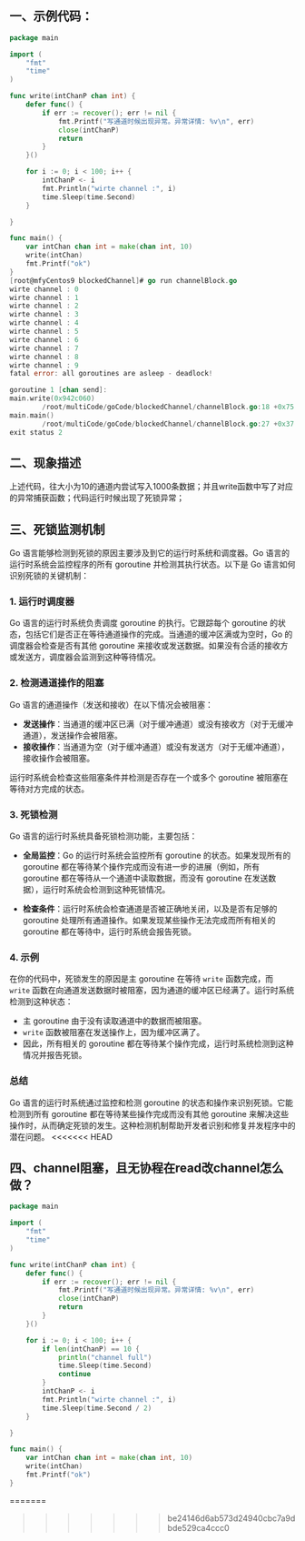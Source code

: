 ## **一、示例代码：**

```go
package main

import (
	"fmt"
	"time"
)

func write(intChanP chan int) {
	defer func() {
		if err := recover(); err != nil {
			fmt.Printf("写通道时候出现异常。异常详情: %v\n", err)
			close(intChanP)
			return
		}
	}()

	for i := 0; i < 100; i++ {
		intChanP <- i
		fmt.Println("wirte channel :", i)
		time.Sleep(time.Second)
	}

}

func main() {
	var intChan chan int = make(chan int, 10)
	write(intChan)
	fmt.Printf("ok")
}
[root@mfyCentos9 blockedChannel]# go run channelBlock.go 
wirte channel : 0
wirte channel : 1
wirte channel : 2
wirte channel : 3
wirte channel : 4
wirte channel : 5
wirte channel : 6
wirte channel : 7
wirte channel : 8
wirte channel : 9
fatal error: all goroutines are asleep - deadlock!

goroutine 1 [chan send]:
main.write(0x942c060)
        /root/multiCode/goCode/blockedChannel/channelBlock.go:18 +0x75
main.main()
        /root/multiCode/goCode/blockedChannel/channelBlock.go:27 +0x37
exit status 2
```

## 二、现象描述

上述代码，往大小为10的通道内尝试写入1000条数据；并且write函数中写了对应的异常捕获函数；代码运行时候出现了死锁异常；

## 三、死锁监测机制

Go 语言能够检测到死锁的原因主要涉及到它的运行时系统和调度器。Go 语言的运行时系统会监控程序的所有 goroutine 并检测其执行状态。以下是 Go 语言如何识别死锁的关键机制：

### 1. **运行时调度器**

Go 语言的运行时系统负责调度 goroutine 的执行。它跟踪每个 goroutine 的状态，包括它们是否正在等待通道操作的完成。当通道的缓冲区满或为空时，Go 的调度器会检查是否有其他 goroutine 来接收或发送数据。如果没有合适的接收方或发送方，调度器会监测到这种等待情况。

### 2. **检测通道操作的阻塞**

Go 语言的通道操作（发送和接收）在以下情况会被阻塞：

- **发送操作**：当通道的缓冲区已满（对于缓冲通道）或没有接收方（对于无缓冲通道），发送操作会被阻塞。
- **接收操作**：当通道为空（对于缓冲通道）或没有发送方（对于无缓冲通道），接收操作会被阻塞。

运行时系统会检查这些阻塞条件并检测是否存在一个或多个 goroutine 被阻塞在等待对方完成的状态。

### 3. **死锁检测**

Go 语言的运行时系统具备死锁检测功能，主要包括：

- **全局监控**：Go 的运行时系统会监控所有 goroutine 的状态。如果发现所有的 goroutine 都在等待某个操作完成而没有进一步的进展（例如，所有 goroutine 都在等待从一个通道中读取数据，而没有 goroutine 在发送数据），运行时系统会检测到这种死锁情况。
  
- **检查条件**：运行时系统会检查通道是否被正确地关闭，以及是否有足够的 goroutine 处理所有通道操作。如果发现某些操作无法完成而所有相关的 goroutine 都在等待中，运行时系统会报告死锁。

### 4. **示例**

在你的代码中，死锁发生的原因是主 goroutine 在等待 `write` 函数完成，而 `write` 函数在向通道发送数据时被阻塞，因为通道的缓冲区已经满了。运行时系统检测到这种状态：

- 主 goroutine 由于没有读取通道中的数据而被阻塞。
- `write` 函数被阻塞在发送操作上，因为缓冲区满了。
- 因此，所有相关的 goroutine 都在等待某个操作完成，运行时系统检测到这种情况并报告死锁。

### 总结

Go 语言的运行时系统通过监控和检测 goroutine 的状态和操作来识别死锁。它能检测到所有 goroutine 都在等待某些操作完成而没有其他 goroutine 来解决这些操作时，从而确定死锁的发生。这种检测机制帮助开发者识别和修复并发程序中的潜在问题。
<<<<<<< HEAD



## 四、channel阻塞，且无协程在read改channel怎么做？

```go
package main

import (
	"fmt"
	"time"
)

func write(intChanP chan int) {
	defer func() {
		if err := recover(); err != nil {
			fmt.Printf("写通道时候出现异常。异常详情: %v\n", err)
			close(intChanP)
			return
		}
	}()

	for i := 0; i < 100; i++ {
		if len(intChanP) == 10 {
			println("channel full")
			time.Sleep(time.Second)
			continue
		}
		intChanP <- i
		fmt.Println("wirte channel :", i)
		time.Sleep(time.Second / 2)
	}

}

func main() {
	var intChan chan int = make(chan int, 10)
	write(intChan)
	fmt.Printf("ok")
}

```

=======
>>>>>>> be24146d6ab573d24940cbc7a9dbde529ca4ccc0
